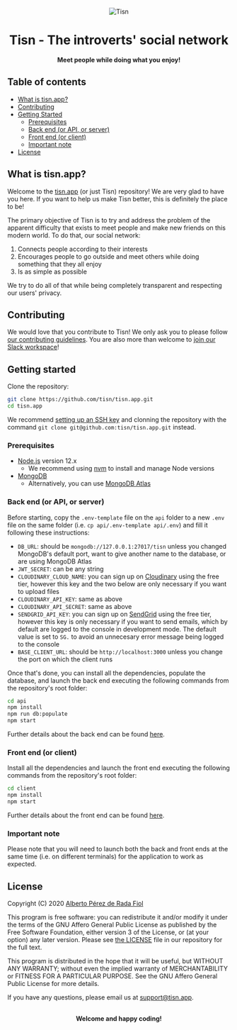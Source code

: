 <div align="center">
  <br>
  <img alt="Tisn" src="./client/public/logo192.png">
  <h1>Tisn - The introverts' social network</h1>
  <strong>Meet people while doing what you enjoy!</strong>
</div>

## Table of contents

- [What is tisn.app?](#what-is-tisnapp)
- [Contributing](#contributing)
- [Getting Started](#getting-started)
  - [Prerequisites](#prerequisites)
  - [Back end (or API, or server)](#back-end-or-api-or-server)
  - [Front end (or client)](#front-end-or-client)
  - [Important note](#important-note)
- [License](#license)

## What is tisn.app?

Welcome to the [tisn.app](https://tisn.app/) (or just Tisn) repository! We are very glad to have you here. If you want to help us make Tisn better, this is definitely the place to be!

The primary objective of Tisn is to try and address the problem of the apparent difficulty that exists to meet people and make new friends on this modern world. To do that, our social network:

1. Connects people according to their interests
2. Encourages people to go outside and meet others while doing something that they all enjoy
3. Is as simple as possible

We try to do all of that while being completely transparent and respecting our users' privacy.

## Contributing

We would love that you contribute to Tisn! We only ask you to please follow [our contributing guidelines](./CONTRIBUTING.md). You are also more than welcome to [join our Slack workspace](https://join.slack.com/t/tisn/shared_invite/zt-f90lp602-QKAWQFXzru2zy3cg3UuFBA)!

## Getting started

Clone the repository:

```bash
git clone https://github.com/tisn/tisn.app.git
cd tisn.app
```

We recommend [setting up an SSH key](https://help.github.com/en/github/authenticating-to-github/generating-a-new-ssh-key-and-adding-it-to-the-ssh-agent/) and clonning the repository with the command `git clone git@github.com:tisn/tisn.app.git` instead.

### Prerequisites

- [Node.js](https://nodejs.org/) version 12.x
  - We recommend using [nvm](https://github.com/nvm-sh/nvm/) to install and manage Node versions
- [MongoDB](https://www.mongodb.com/)
  - Alternatively, you can use [MongoDB Atlas](https://www.mongodb.com/cloud/atlas/)

### Back end (or API, or server)

Before starting, copy the `.env-template` file on the `api` folder to a new `.env` file on the same folder (i.e. `cp api/.env-template api/.env`) and fill it following these instructions:

- `DB_URL`: should be `mongodb://127.0.0.1:27017/tisn` unless you changed MongoDB's default port, want to give another name to the database, or are using MongoDB Atlas
- `JWT_SECRET`: can be any string
- `CLOUDINARY_CLOUD_NAME`: you can sign up on [Cloudinary](https://cloudinary.com/) using the free tier, however this key and the two below are only necessary if you want to upload files
- `CLOUDINARY_API_KEY`: same as above
- `CLOUDINARY_API_SECRET`: same as above
- `SENDGRID_API_KEY`: you can sign up on [SendGrid](https://sendgrid.com/) using the free tier, however this key is only necessary if you want to send emails, which by default are logged to the console in development mode. The default value is set to `SG.` to avoid an unnecesary error message being logged to the console
- `BASE_CLIENT_URL`: should be `http://localhost:3000` unless you change the port on which the client runs

Once that's done, you can install all the dependencies, populate the database, and launch the back end executing the following commands from the repository's root folder:

```bash
cd api
npm install
npm run db:populate
npm start
```

Further details about the back end can be found [here](./api/README.md).

### Front end (or client)

Install all the dependencies and launch the front end executing the following commands from the repository's root folder:

```bash
cd client
npm install
npm start
```

Further details about the front end can be found [here](./client/README.md).

### Important note

Please note that you will need to launch both the back and front ends at the same time (i.e. on different terminals) for the application to work as expected.

## License

Copyright (C) 2020 [Alberto Pérez de Rada Fiol](https://github.com/AlbertoPdRF)

This program is free software: you can redistribute it and/or modify it under
the terms of the GNU Affero General Public License as published by the Free
Software Foundation, either version 3 of the License, or (at your option) any
later version. Please see [the LICENSE](./LICENSE.md) file in our repository for
the full text.

This program is distributed in the hope that it will be useful, but WITHOUT ANY WARRANTY; without even the implied warranty of MERCHANTABILITY or FITNESS FOR A PARTICULAR PURPOSE. See the GNU Affero General Public License for more details.

If you have any questions, please email us at [support@tisn.app](mailto:support@tisn.app).

<div align="center">
  <br>
  <strong>Welcome and happy coding!</strong>
</div>
